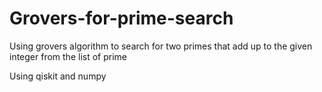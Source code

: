 # Grovers-for-prime-search
Using grovers algorithm to search for two primes that add up to the given integer from the list of prime

Using qiskit and numpy
